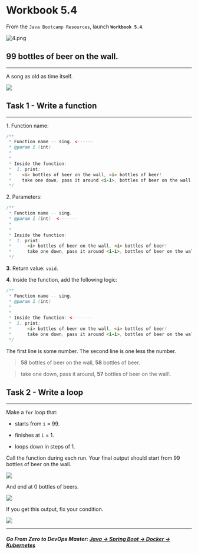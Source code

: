 # Workbook 5.4

From the `Java Bootcamp Resources`, launch **`Workbook 5.4`**.

![4.png](https://img-c.udemycdn.com/redactor/raw/article_lecture/2025-01-04_02-51-38-e5be7d4e8800c5b09991769dd7de2d4d.png)

## 99 bottles of beer on the wall.
-------------------------------

A song as old as time itself.

![](https://img-c.udemycdn.com/redactor/raw/article_lecture/2025-01-04_02-51-39-3ae34bc503d93eab07cb1c911d6514e9.png)

## Task 1 - Write a function
-------------------------

1\. Function name:

```java
/**
 * Function name -- sing. <------
 * @param i (int)
 *
 *
 * Inside the function:
 *  1. print:
 *    <i> bottles of beer on the wall, <i> bottles of beer!
 *    take one down, pass it around <i-1>, bottles of beer on the wall!
 */
```

2\. Parameters:

```java
/**
 * Function name -- sing.
 * @param i (int)  <-------
 *
 *
 * Inside the function:
 *  1. print:
 *      <i> bottles of beer on the wall, <i> bottles of beer!
 *      take one down, pass it around <i-1>, bottles of beer on the wall!
 */
```

**3**. Return value: `void`.

**4**. Inside the function, add the following logic:

```java
/**
 * Function name -- sing.
 * @param i (int)
 *
 *
 * Inside the function: <--------
 *  1. print:
 *      <i> bottles of beer on the wall, <i> bottles of beer!
 *      take one down, pass it around <i-1>, bottles of beer on the wall!
 */
```
The first line is some number. The second line is one less the number.

> **58** bottles of beer on the wall, **58** bottles of beer.

> take one down, pass it around, **57** bottles of beer on the wall!.

## Task 2 - Write a loop
---------------------

Make a `for` loop that:

-  starts from `i` = 99.

-  finishes at `i` = 1.

-  loops down in steps of 1.

Call the function during each run. Your final output should start from 99 bottles of beer on the wall.

![](https://img-c.udemycdn.com/redactor/raw/article_lecture/2025-01-04_02-51-39-f0f6266a835210ac16aed9f1957f3e62.png)

And end at 0 bottles of beers.

![](https://img-c.udemycdn.com/redactor/raw/article_lecture/2025-01-04_02-51-39-097a4e8601fc710a0283aaea2da3a0e2.png)

If you get this output, fix your condition.

![](https://img-c.udemycdn.com/redactor/raw/article_lecture/2025-01-04_02-51-39-7ce97db8fed91243057c25e17c5f0916.png)

----------
##### **Go From Zero to DevOps Master**: *[Java → Spring Boot → Docker → Kubernetes](https://rslim087a.github.io/zero-devops-roadmap/)*
